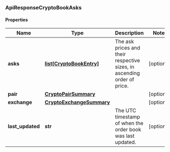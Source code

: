 ### ApiResponseCryptoBookAsks

#### Properties
Name | Type | Description | Notes
------------ | ------------- | ------------- | -------------
**asks** | [**list[CryptoBookEntry]**](CryptoBookEntry.md) | The ask prices and their respective sizes, in ascending order of price. | [optional] 
**pair** | [**CryptoPairSummary**](CryptoPairSummary.md) |  | [optional] 
**exchange** | [**CryptoExchangeSummary**](CryptoExchangeSummary.md) |  | [optional] 
**last_updated** | **str** | The UTC timestamp of when the order book was last updated. | [optional] 




